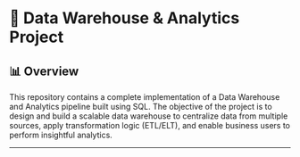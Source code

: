 # 🏢 Data Warehouse & Analytics Project

## 📊 Overview

This repository contains a complete implementation of a Data Warehouse and Analytics pipeline built using SQL. The objective of the project is to design and build a scalable data warehouse to centralize data from multiple sources, apply transformation logic (ETL/ELT), and enable business users to perform insightful analytics.

---

